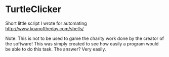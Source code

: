 TurtleClicker
=============

Short little script I wrote for automating http://www.koanoftheday.com/shells/

Note: This is not to be used to game the charity work done by the creator of the software!
This was simply created to see how easily a program would be able to do this task. The answer? Very easily.
